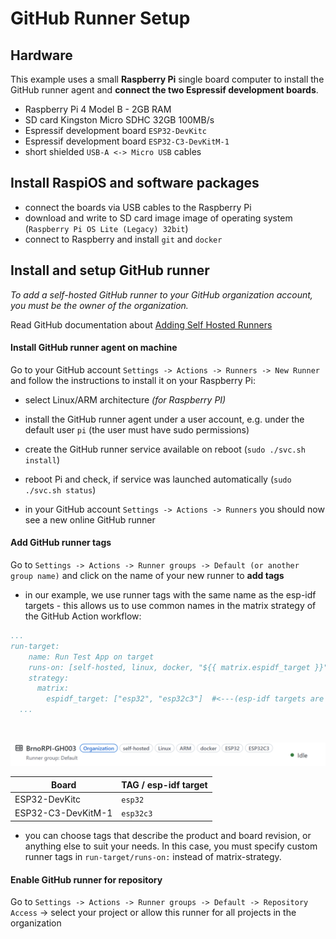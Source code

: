 # GitHub Runner Setup

## Hardware
This example uses a small **Raspberry Pi** single board computer to install the GitHub runner agent and **connect the two Espressif development boards**.

  - Raspberry Pi 4 Model B - 2GB RAM
  - SD card Kingston Micro SDHC 32GB 100MB/s
  - Espressif development board `ESP32-DevKitc`
  - Espressif development board `ESP32-C3-DevKitM-1`
  - short shielded `USB-A <-> Micro USB` cables


## Install RaspiOS and software packages
- connect the boards via USB cables to the Raspberry Pi
- download and write to SD card image image of operating system (`Raspberry Pi OS Lite (Legacy) 32bit`)
- connect to Raspberry and install `git` and `docker`


## Install and setup GitHub runner
*To add a self-hosted GitHub runner to your GitHub organization account, you must be the owner of the organization.*

Read GitHub documentation about [Adding Self Hosted Runners](https://docs.github.com/en/actions/hosting-your-own-runners/adding-self-hosted-runners)


#### Install GitHub runner agent on machine
Go to your GitHub account `Settings -> Actions -> Runners -> New Runner` and follow the instructions to install it on your Raspberry Pi:
- select Linux/ARM architecture *(for Raspberry PI)*
- install the GitHub runner agent under a user account, e.g. under the default user `pi` (the user must have sudo permissions)
- create the GitHub runner service available on reboot (`sudo ./svc.sh install`)
- reboot Pi and check, if service was launched automatically (`sudo ./svc.sh status`)

- in your GitHub account `Settings -> Actions -> Runners` you should now see a new online GitHub runner

#### Add GitHub runner tags
Go to `Settings -> Actions -> Runner groups -> Default (or another group name)` and click on the name of 
your new runner to **add tags**

- in our example, we use runner tags with the same name as the esp-idf targets - this allows us to use common names in the matrix strategy of the GitHub Action workflow:
```yml
...
run-target:
    name: Run Test App on target
    runs-on: [self-hosted, linux, docker, "${{ matrix.espidf_target }}"]  #<---(esp-idf targets are also runner tags) 
    strategy:
      matrix:
        espidf_target: ["esp32", "esp32c3"]  #<---(esp-idf targets are also runner tags)
  ...
```
<br>

  ![GitHub Runner example tags](imgs/ghub_runner_tags_example.png)

  | Board              | TAG / esp-idf target |
  |--------------------|----------------------|
  | ESP32-DevKitc      | `esp32`              |
  | ESP32-C3-DevKitM-1 | `esp32c3`            |

- you can choose tags that describe the product and board revision, or anything else to suit your needs. In this case, you must specify custom runner tags in `run-target/runs-on:` instead of matrix-strategy.

#### Enable GitHub runner for repository
Go to `Settings -> Actions -> Runner groups -> Default -> Repository Access` -> select your project or allow this runner for all projects in the organization
